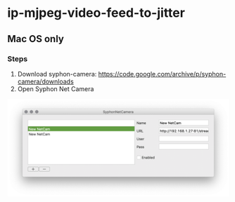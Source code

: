 # ip-mjpeg-video-feed-to-jitter


## Mac OS only


### Steps
1. Download syphon-camera: https://code.google.com/archive/p/syphon-camera/downloads
2. Open Syphon Net Camera
  <img src='snc.png'>
